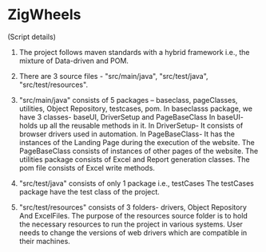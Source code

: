 # ZigWheels
(Script details)

1. The project follows maven standards with a hybrid framework i.e., the mixture of Data-driven and POM.

2. There are 3 source files - "src/main/java", "src/test/java", "src/test/resources".

3. "src/main/java" consists of 5 packages – baseclass, pageClasses, utilities, Object Repository, testcases, pom.
    In baseclasss package, we have 3 classes- baseUI, DriverSetup and PageBaseClass
    In baseUI- holds up all the reusable methods in it.
  	In DriverSetup- It consists of browser drivers used in automation.
    In PageBaseClass- It has the instances of the Landing Page during the execution of the website.
    The PageBaseClass consists of instances of other pages of the website.
    The utilities package consists of Excel and Report generation classes.
    The pom file consists of Excel write methods.

4. "src/test/java" consists of only 1 package i.e., testCases
    The testCases package have the test class of the project.
    
5. "src/test/resources" consists of 3 folders- drivers, Object Repository And ExcelFiles.
    The purpose of the resources source folder is to hold the necessary resources to run the project in various systems. User needs to change the versions of web drivers     which are compatible in their machines.
